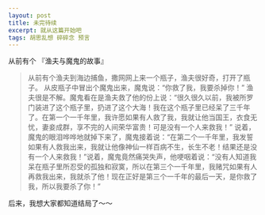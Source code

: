 ```yaml
---
layout: post
title: 未完待续
excerpt: 就从这篇开始吧
tags: 胡思乱想 碎碎念 预言
---
```


从前有个 『渔夫与魔鬼的故事』

>从前有个渔夫到海边捕鱼，撒网网上来一个瓶子，渔夫很好奇，打开了瓶子。
>从皮瓶子中冒出个魔鬼出来，魔鬼说：“你救了我，我要杀掉你！”
>渔夫很是不解。魔鬼看在是渔夫救了他的份上说：“很久很久以前，我被所罗门装进了这个瓶子里，扔进了这个大海！我在这个瓶子里已经呆了三千年了。在第一个一千年里，我许愿如果有人救了我，我就让他当国王，衣食无忧，妻妾成群，享不完的人间荣华富贵！可是没有一个人来救我！”
>说着，魔鬼的眼泪哗哗地就掉下来了，魔鬼接着说：“在第二个一千年里，我发誓如果有人救我出来，我就让他像神仙一样百病不生，长生不老！结果还是没有一个人来救我！”说着，魔鬼竟然痛哭失声，他哽咽着说：“没有人知道我呆在瓶子里所忍受的孤独和寂寞，所以在第三个一千年里，我赌咒如果有人再救我出来，我就杀了他！现在正好是第三个一千年的最后一天，是你救了我，所以我要杀了你！”

后来，我想大家都知道结局了～～